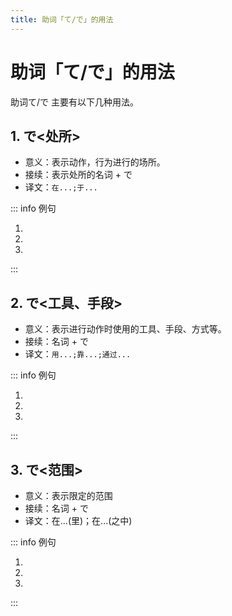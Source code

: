 ```yaml
---
title: 助词「て/で」的用法
---
```


# 助词「て/で」的用法

助词て/で 主要有以下几种用法。

## 1. で<处所>

- 意义：表示动作，行为进行的场所。
- 接续：表示处所的名词 + で
- 译文：`在...;于...`

::: info 例句

1. <grammer-content sentence="みなさんはどこ**で**お[菓子/かし]や[果物/くだもの]を[買/か]いますか。" trans='大家在哪里买点心和水果？' />
1. <grammer-content sentence="[私/わたし]は[近/ちか]くの[売店/ばいてん]**で**お[菓子/かし]を[買/か]います。" trans='我在附近的小卖部买点心。' />
1. <grammer-content sentence="[毎日/まいにち]、[図書館/としょかん]**で**[本/ほん]や[雑誌/ざっし]などを[読/よ]みます。" trans='每天，在图书馆读书和杂志等等。' />

:::

## 2. で<工具、手段>

- 意义：表示进行动作时使用的工具、手段、方式等。
- 接续：名词 + で
- 译文：`用...;靠...;通过...`

::: info 例句

1. <grammer-content sentence="[僕/ぼく]はよくスマホのアプリ**で**[本/ほん]やお[菓子/かし]などを[買/か]います。" trans='我在手机App上买书还有点心之类的东西。' />
1. <grammer-content sentence="メール**で**[宿題/しゅくだい]を[提出/ていしゅつ]します。" trans='通过电子邮件提交作业。' />
1. <grammer-content sentence="[私/わたし]はインターネット**で**[日本語/にほんご]を[勉強/べんきょう]します。" trans='我在线学日语。' />

:::

## 3. で<范围>

- 意义：表示限定的范围
- 接续：名词 + で
- 译文：在...(里)；在...(之中)

::: info 例句

1. <grammer-content sentence="ここは[日本/にほん]**で**も[有名/ゆうめい]ですよ。" trans="这里在日本也很有名哦。" />
1. <grammer-content sentence="このクラス**で**は[山田/やまだ]さんと[鈴木/すずき]さんが[日本人/にほんじん]です。" trans="这个班里山田和铃木是日本人。" />
1. <grammer-content sentence="[北京/ぺきん]の[公園/こうえん]**で**は[北海公園/ほっかいこうえん]と[景山公園/けいざんこうえん]が[好/す]きです。" trans="在北京的公园里，比较喜欢北海公园以及景山公园。" />

:::
